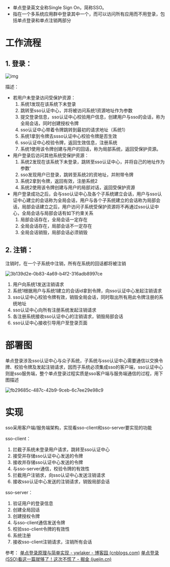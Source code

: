 - 单点登录英文全称Single Sign On，简称SSO。
- 指在一个多系统应用群中登录其中一个，而可以访问所有应用而不用登录，包括单点登录和单点注销两部分

# 工作流程

## 1. 登录：

![img](https://cdn.jsdelivr.net/gh/mydy930657303/djcPicture@master/202308100920486.png)

描述：

- 若用户未登录访问受保护资源：
  1. 系统1发现在该系统下未登录
  2. 跳转至sso认证中心，并将被访问系统1资源地址作为参数
  3. 提交登录信息，sso认证中心校验用户信息，创建用户与sso的会话，称为全局会话，同时创建授权令牌
  4. sso认证中心带着令牌跳转到最初的请求地址（系统1）
  5. 系统1拿到令牌去ssso认证中心校验令牌是否生效
  6. sso认证中心校验令牌，返回生效信息，注册系统
  7. 系统1使用该令牌创建与用户的回话，称为局部系统，返回受保护资源。
- 用户登录后访问其他系统受保护资源：
  1. 系统2发现在该系统下未登录，跳转至sso认证中心，并将自己的地址作为参数‘
  2. sso发现用户已登录，跳转至系统2的资地址，并附带令牌
  3. 系统2拿到令牌，返回有效，注册系统2
  4. 系统2使用该令牌创建与用户的局部对话，返回受保护资源
- 用户登录成功之后，会与sso认证中心及各个子系统建立会话，用户与sso认证中心建立的会话称为全局会话，用户与各个子系统建立的会话称为局部会话，局部会话建立之后，用户访问子系统受保护资源将不再通过sso认证中心，全局会话与局部会话有如下约束关系
  1. 局部会话存在，全局会话一定存在
  2. 全局会话存在，局部会话不一定存在
  3. 全局会话销毁，局部会话必须销毁

## 2. 注销：

注销时，在一个子系统中注销，所有在系统的回话都将被注销

![3b139d2e-0b83-4a69-b4f2-316adb8997ce](https://cdn.jsdelivr.net/gh/mydy930657303/djcPicture@master/202308100937301.png)

1. 用户向系统1发送注销请求
2. 系统1根据用户与系统1建立的会话id拿到令牌，向sso认证中心发起注销请求
3. sso认证中心校验令牌有效，销毁全局会话，同时取出所有用此令牌注册的系统地址
4. sso认证中心向所有注册系统发起注销请求
5. 各注册系统接收sso认证中心的注销请求，销毁局部会话
6. sso认证中心接收引导用户至登录页面

# 部署图

单点登录涉及sso认证中心与众子系统，子系统与sso认证中心需要通信以交换令牌、校验令牌及发起注销请求，因而子系统必须集成sso的客户端，sso认证中心则是sso服务端，整个单点登录过程实质是sso客户端与服务端通信的过程，用下图描述

![fb29685c-487c-42b9-9ceb-6c7ee29e98c9](https://cdn.jsdelivr.net/gh/mydy930657303/djcPicture@master/202308100945952.png)

# 实现

sso采用客户端/服务端架构，实现看sso-client和sso-server要实现的功能

sso-client：

1. 拦截子系统未登录用户请求，跳转至sso认证中心
2. 接受并存储sso认证中心发送的令牌
3. 接收并存储sso认证中心发送的令牌
4. 与sso-server通信，校验令牌的有效性
5. 拦截用户注销求，向sso认证中心发送注销请求
6. 接收sso认证中心发送的注销请求，销毁局部会话

sso-server：

1. 验证用户的登录信息
2. 创建全局回话
3. 创建授权令牌
4. 与sso-client通信发送令牌
5. 校验sso-client令牌的有效性
6. 系统注册
7. 接收sso-client注销请求，注销所有会话



参考：
[单点登录原理与简单实现 - ywlaker - 博客园 (cnblogs.com)](https://www.cnblogs.com/ywlaker/p/6113927.html)
[单点登录(SSO)看这一篇就够了！这次不慌了 - 掘金 (juejin.cn)](https://juejin.cn/post/7044328327762411534)

